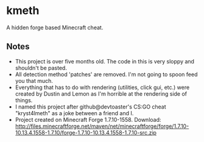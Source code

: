 # kmeth
A hidden forge based Minecraft cheat.

Notes
-----
* This project is over five months old. The code in this is very sloppy and shouldn't be pasted.
* All detection method 'patches' are removed. I'm not going to spoon feed you that much.
* Everything that has to do with rendering (utilities, click gui, etc.) were created by Dustin and Lemon as I'm horrible at the rendering side of things.
* I named this project after github@devtoaster's CS:GO cheat "kryst4lmeth" as a joke between a friend and I.
* Project created on Minecraft Forge 1.7.10-1558. Download: http://files.minecraftforge.net/maven/net/minecraftforge/forge/1.7.10-10.13.4.1558-1.7.10/forge-1.7.10-10.13.4.1558-1.7.10-src.zip
